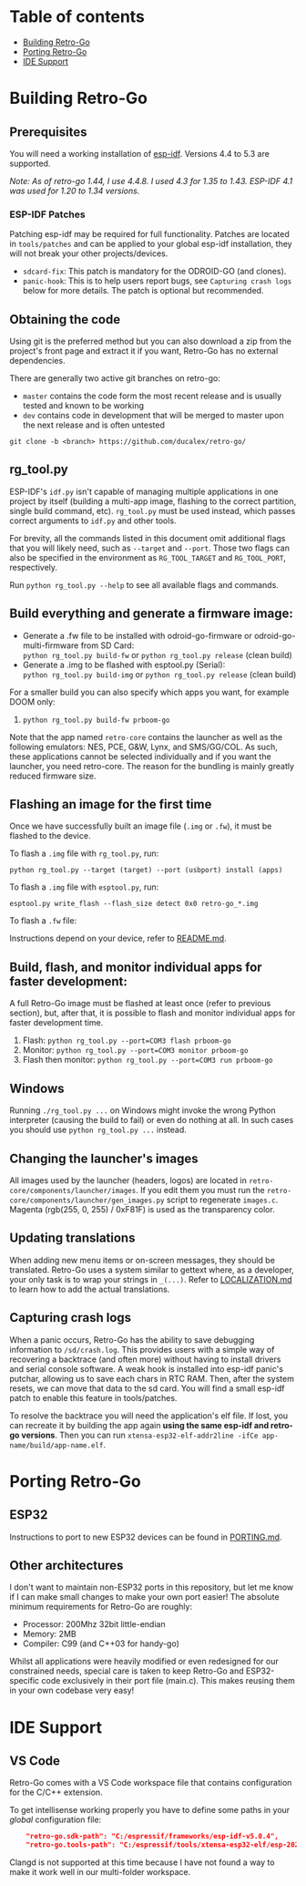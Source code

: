 # Table of contents
- [Building Retro-Go](#prerequisites)
- [Porting Retro-Go](#porting-retro-go)
- [IDE Support](#ide-support)


# Building Retro-Go

## Prerequisites
You will need a working installation of [esp-idf](https://docs.espressif.com/projects/esp-idf/en/release-v4.4/esp32/get-started/index.html#get-started-get-prerequisites). Versions 4.4 to 5.3 are supported.

_Note: As of retro-go 1.44, I use 4.4.8. I used 4.3 for 1.35 to 1.43. ESP-IDF 4.1 was used for 1.20 to 1.34 versions._

### ESP-IDF Patches
Patching esp-idf may be required for full functionality. Patches are located in `tools/patches` and can be applied to your global esp-idf installation, they will not break your other projects/devices.
- `sdcard-fix`: This patch is mandatory for the ODROID-GO (and clones).
- `panic-hook`: This is to help users report bugs, see `Capturing crash logs` below for more details. The patch is optional but recommended.


## Obtaining the code

Using git is the preferred method but you can also download a zip from the project's front page and extract it if you want, Retro-Go has no external dependencies.

There are generally two active git branches on retro-go:
- `master` contains the code form the most recent release and is usually tested and known to be working
- `dev` contains code in development that will be merged to master upon the next release and is often untested

`git clone -b <branch> https://github.com/ducalex/retro-go/`


## rg_tool.py
ESP-IDF's `idf.py` isn't capable of managing multiple applications in one project by itself (building a multi-app image, flashing to the correct partition, single build command, etc). `rg_tool.py` must be used instead, which passes correct arguments to `idf.py` and other tools.

For brevity, all the commands listed in this document omit additional flags that you will likely need, such as `--target` and `--port`. Those two flags can also be specified in the environment as `RG_TOOL_TARGET` and `RG_TOOL_PORT`, respectively.

Run `python rg_tool.py --help` to see all available flags and commands.


## Build everything and generate a firmware image:
- Generate a .fw file to be installed with odroid-go-firmware or odroid-go-multi-firmware from SD Card:\
    `python rg_tool.py build-fw` or `python rg_tool.py release` (clean build)
- Generate a .img to be flashed with esptool.py (Serial):\
    `python rg_tool.py build-img` or `python rg_tool.py release` (clean build)

For a smaller build you can also specify which apps you want, for example DOOM only:
1. `python rg_tool.py build-fw prboom-go`

Note that the app named `retro-core` contains the launcher as well as the following emulators: NES, PCE, G&W, Lynx, and SMS/GG/COL. As such, these applications cannot be selected individually and if you want the launcher, you need retro-core. The reason for the bundling is mainly greatly reduced firmware size.


## Flashing an image for the first time
Once we have successfully built an image file (`.img` or `.fw`), it must be flashed to the device.

To flash a `.img` file with `rg_tool.py`, run:
```
python rg_tool.py --target (target) --port (usbport) install (apps)
```

To flash a `.img` file with `esptool.py`, run:
```
esptool.py write_flash --flash_size detect 0x0 retro-go_*.img
```

To flash a `.fw` file:

Instructions depend on your device, refer to [README.md](README.md#installation).


## Build, flash, and monitor individual apps for faster development:
A full Retro-Go image must be flashed at least once (refer to previous section), but, after that, it is possible to flash and monitor individual apps for faster development time.

1. Flash: `python rg_tool.py --port=COM3 flash prboom-go`
2. Monitor: `python rg_tool.py --port=COM3 monitor prboom-go`
3. Flash then monitor: `python rg_tool.py --port=COM3 run prboom-go`


## Windows
Running `./rg_tool.py ...` on Windows might invoke the wrong Python interpreter (causing the build to fail)
or even do nothing at all. In such cases you should use `python rg_tool.py ...` instead.


## Changing the launcher's images
All images used by the launcher (headers, logos) are located in `retro-core/components/launcher/images`. If you edit them you must run the `retro-core/components/launcher/gen_images.py` script to regenerate `images.c`. Magenta (rgb(255, 0, 255) / 0xF81F) is used as the transparency color.


## Updating translations
When adding new menu items or on-screen messages, they should be translated. Retro-Go uses a system similar to gettext where, as a developer, your only task is to wrap your strings in `_(...)`. Refer to [LOCALIZATION.md](LOCALIZATION.md) to learn how to add the actual translations.


## Capturing crash logs
When a panic occurs, Retro-Go has the ability to save debugging information to `/sd/crash.log`. This provides users with a simple way of recovering a backtrace (and often more) without having to install drivers and serial console software. A weak hook is installed into esp-idf panic's putchar, allowing us to save each chars in RTC RAM. Then, after the system resets, we can move that data to the sd card. You will find a small esp-idf patch to enable this feature in tools/patches.

To resolve the backtrace you will need the application's elf file. If lost, you can recreate it by building the app again **using the same esp-idf and retro-go versions**. Then you can run `xtensa-esp32-elf-addr2line -ifCe app-name/build/app-name.elf`.



# Porting Retro-Go

## ESP32
Instructions to port to new ESP32 devices can be found in [PORTING.md](PORTING.md).

## Other architectures
I don't want to maintain non-ESP32 ports in this repository, but let me know if I can make small changes to make your own port easier! The absolute minimum requirements for Retro-Go are roughly:
- Processor: 200Mhz 32bit little-endian
- Memory: 2MB
- Compiler: C99 (and C++03 for handy-go)

Whilst all applications were heavily modified or even redesigned for our constrained needs, special care is taken to keep
Retro-Go and ESP32-specific code exclusively in their port file (main.c). This makes reusing them in your own codebase very easy!



# IDE Support

## VS Code
Retro-Go comes with a VS Code workspace file that contains configuration for the C/C++ extension.

To get intellisense working properly you have to define some paths in your *global* configuration file:

````json
    "retro-go.sdk-path": "C:/espressif/frameworks/esp-idf-v5.0.4",
    "retro-go.tools-path": "C:/espressif/tools/xtensa-esp32-elf/esp-2021r2-patch3-8.4.0/xtensa-esp32-elf",
````

Clangd is not supported at this time because I have not found a way to make it work well in our multi-folder workspace.
